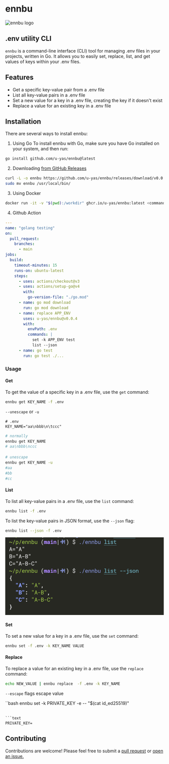 
# ennbu

![ennbu logo](./docs/ennbu-logo.png)

## .env utility CLI

`ennbu` is a command-line interface (CLI) tool for managing .env files in your projects, written in Go. It allows you to easily set, replace, list, and get values of keys within your .env files.

## Features

- Get a specific key-value pair from a .env file
- List all key-value pairs in a .env file
- Set a new value for a key in a .env file, creating the key if it doesn't exist
- Replace a value for an existing key in a .env file

## Installation

There are several ways to install ennbu:

1. Using Go
To install ennbu with Go, make sure you have Go installed on your system, and then run:

```bash
go install github.com/u-yas/ennbu@latest
```

2. Downloading [from GitHub Releases](https://github.com/u-yas/ennbu/releases)

```bash
curl -L -o ennbu https://github.com/u-yas/ennbu/releases/download/v0.0.1/ennbu-linux-x86_64.tar.gz
sudo mv ennbu /usr/local/bin/
```

3. Using Docker

```bash
docker run -it -v "$(pwd):/workdir" ghcr.io/u-yas/ennbu:latest <command>
```

4. Github Action

```yml
---
name: "golang testing"
on:
  pull_request:
    branches:
      - main
jobs:
  build:
    timeout-minutes: 15
    runs-on: ubuntu-latest
    steps:
      - uses: actions/checkout@v3
      - uses: actions/setup-go@v4
        with:
          go-version-file: "./go.mod"
      - name: go mod download
        run: go mod download
      - name: replace APP_ENV
        uses: u-yas/ennbu@v0.0.4
        with:
          envPath: .env
          commands: |
            set -k APP_ENV test
            list --json
      - name: go test
        run: go test ./...

```

### Usage

#### Get

To get the value of a specific key in a .env file, use the `get` command:

```bash
ennbu get KEY_NAME -f .env
```

`--unescape` or `-u`

```text
# .env
KEY_NAME="aa\nbbb\n\tccc"
```

```bash
# normally
ennbu get KEY_NAME
# aa\nbbb\nccc

# unescape
ennbu get KEY_NAME -u
#aa
#bb
#cc
```

#### List

To list all key-value pairs in a .env file, use the `list` command:

```bash
ennbu list -f .env
```

To list the key-value pairs in JSON format, use the `--json` flag:

```bash
ennbu list --json -f .env
```

![ennbu list --json output](./docs/list-json.png)

#### Set

To set a new value for a key in a .env file, use the `set` command:

```bash
ennbu set -f .env -k KEY_NAME VALUE
```

#### Replace

To replace a value for an existing key in a .env file, use the `replace` command:

```bash
echo NEW_VALUE | ennbu replace  -f .env -k KEY_NAME
```

`--escape` flags escape value

``bash
ennbu set -k PRIVATE_KEY -e --  "$(cat id_ed25519)"
```

```text
PRIVATE_KEY=
```

## Contributing

Contributions are welcome! Please feel free to submit a [pull request](https://github.com/u-yas/ennbu/pulls) or [open an issue.](https://github.com/u-yas/ennbu/issues/new)
